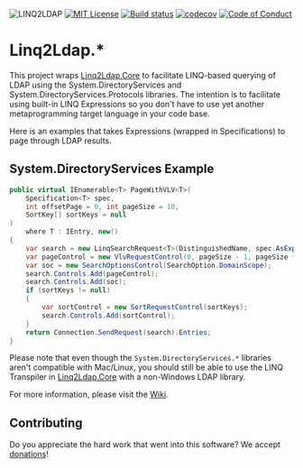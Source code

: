 ![LINQ2LDAP][banner]
[![MIT License][license-badge]][LICENSE]
[![Build status][appveyorimg]][appveyorlink]
[![codecov][codecovimg]][codecovlink]
[![Code of Conduct][coc-badge]][coc]

# Linq2Ldap.*

This project wraps [Linq2Ldap.Core][core] to facilitate LINQ-based querying of LDAP using the System.DirectoryServices
and System.DirectoryServices.Protocols libraries. The intention is to facilitate using built-in LINQ Expressions so you
don't have to use yet another metaprogramming target language in your code base.

Here is an examples that takes Expressions (wrapped in Specifications) to page through LDAP results.

## System.DirectoryServices Example

```c#
public virtual IEnumerable<T> PageWithVLV<T>(
    Specification<T> spec,
    int offsetPage = 0, int pageSize = 10,
    SortKey[] sortKeys = null
)
    where T : IEntry, new()
{
    var search = new LinqSearchRequest<T>(DistinguishedName, spec.AsExpression(), Scope);
    var pageControl = new VlvRequestControl(0, pageSize - 1, pageSize * offsetPage + 1);
    var soc = new SearchOptionsControl(SearchOption.DomainScope);
    search.Controls.Add(pageControl);
    search.Controls.Add(soc);
    if (sortKeys != null)
    {
        var sortControl = new SortRequestControl(sortKeys);
        search.Controls.Add(sortControl);
    }
    return Connection.SendRequest(search).Entries;
}
```

Please note that even though the `System.DirectoryServices.*` libraries aren't compatible with Mac/Linux,
you should still be able to use the LINQ Transpiler in [Linq2Ldap.Core][core] with a non-Windows LDAP library.

For more information, please visit the [Wiki](https://github.com/cdibbs/linq2ldap/wiki).

## Contributing

Do you appreciate the hard work that went into this software? We accept [donations]!

[banner]: https://github.com/cdibbs/linq2ldap/blob/master/resources/header.svg "The only way to discover the limits of the possible is to go beyond them into the impossible. - Arthur C. Clarke"
[1]: https://github.com/cdibbs/linq2ldap/blob/master/Linq2Ldap/Specification.cs#L42
[appveyorimg]: https://ci.appveyor.com/api/projects/status/i8u7bshsqw63wj7e?svg=true
[appveyorlink]: https://ci.appveyor.com/project/cdibbs/linq2ldap
[codecovimg]: https://codecov.io/gh/cdibbs/linq2ldap/branch/master/graph/badge.svg
[codecovlink]: https://codecov.io/gh/cdibbs/linq2ldap
[core]: https://github.com/cdibbs/linq2ldap.core
[wiki-dev]: https://github.com/cdibbs/linq2ldap/wiki/Development-Setup
[donations]: https://cdibbs.github.io/foss-giving
[coc-badge]: https://img.shields.io/badge/code%20of-conduct-ff69b4.svg?style=flat-square
[coc]: https://github.com/cdibbs/linq2ldap/blob/master/code_of_conduct.md
[license-badge]: https://img.shields.io/badge/license-MIT-blue.svg
[LICENSE]: https://github.com/ossplz/alsatian-fluent-assertions/blob/master/LICENSE
